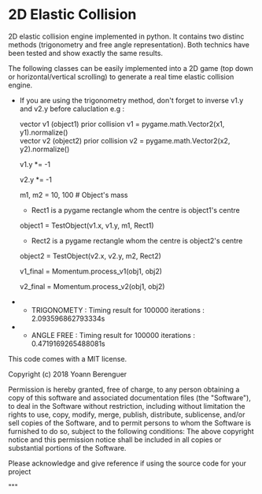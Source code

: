 # 2D Elastic Collision 

2D elastic collision engine implemented in python. 
It contains two distinc methods (trigonometry and free angle representation). 
Both technics have been tested and show exactly the same results. 

The following classes can be easily implemented into a 2D game (top down or horizontal/vertical scrolling) to generate
a real time elastic collision engine.

* If you are using the trigonometry method, don't forget to inverse v1.y and v2.y before caluclation 
e.g :
  
  vector v1 (object1) prior collision 
  v1 = pygame.math.Vector2(x1, y1).normalize()  
  vector v2 (object2) prior collision
  v2 = pygame.math.Vector2(x2, y2).normalize()   
  
  v1.y *= -1
  
  v2.y *= -1

  m1, m2 = 10, 100  #  Object's mass 
  
  * Rect1 is a pygame rectangle whom the centre is object1's centre
  
  object1 = TestObject(v1.x, v1.y, m1, Rect1) 
  
  * Rect2 is a pygame rectangle whom the centre is object2's centre
  
  object2 = TestObject(v2.x, v2.y, m2, Rect2)

  v1_final = Momentum.process_v1(obj1, obj2)
  
  v2_final = Momentum.process_v2(obj1, obj2) 

                        


* - TRIGONOMETY : Timing result for 100000 iterations  : 2.093596862793334s
* - ANGLE FREE  : Timing result for 100000 iterations  : 0.4719169265488081s

This code comes with a MIT license.

Copyright (c) 2018 Yoann Berenguer

Permission is hereby granted, free of charge, to any person obtaining a copy
of this software and associated documentation files (the "Software"), to deal
in the Software without restriction, including without limitation the rights
to use, copy, modify, merge, publish, distribute, sublicense, and/or sell
copies of the Software, and to permit persons to whom the Software is
furnished to do so, subject to the following conditions:
The above copyright notice and this permission notice shall be included in all
copies or substantial portions of the Software.

Please acknowledge and give reference if using the source code for your project

"""

